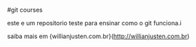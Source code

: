 
#git courses



este e um repositorio teste para ensinar como o git funciona.i 




saiba mais em {willianjusten.com.br}(http://willianjusten.com.br) 



















